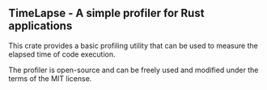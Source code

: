 ## TimeLapse - A simple profiler for Rust applications

This crate provides a basic profiling utility that can be used to measure the elapsed time of code execution.

The profiler is open-source and can be freely used and modified under the terms of the MIT license.
